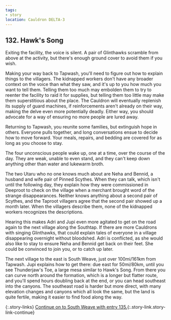 ```yaml
---
tags:
- story
location: Cauldron DELTA-3
---
```


## 132. Hawk's Song

Exiting the facility, the voice is silent.
A pair of Glinthawks scramble from above at the activity, but there's enough ground cover to avoid them if you wish.

Making your way back to Tapwash, you'll need to figure out how to explain things to the villagers.
The kidnapped workers don't have any broader context on the voice than what they saw, and it's up to you how much you want to tell them.
Telling them too much may embolden them to try to reenter the facility to raid it for supplies, but telling them too little may make them superstitious about the place.
The Cauldron will eventually replenish its supply of guard machines, if reinforcements aren't already on their way, making the delve even more potentially deadly.
Either way, you should advocate for a way of ensuring no more people are lured away.

Returning to Tapwash, you reunite some families, but extinguish hope in others.
Everyone pulls together, and long conversations ensue to decide how to move forward.
Your meals, repairs, and bedding are covered for as long as you choose to stay.

The four unconscious people wake up, one at a time, over the course of the day.
They are weak, unable to even stand, and they can't keep down anything other than water and lukewarm broth.

The two Utaru who no one knows much about are Neha and Bennid, a husband and wife pair of Pinned Scythes.
When they can talk, which isn't until the following day, they explain how they were commissioned in Deeproot to check on the village when a merchant brought word of the strange disappearances.
Neither knows anything about a second pair of Scythes, and the Taproot villagers agree that the second pair showed up a month later.
When the villagers describe them, none of the kidnapped workers recognizes the descriptions.

Hearing this makes Adri and Jupi even more agitated to get on the road again to the next village along the Southtap.
If there are more Cauldrons with singing Glinthawks, that could explain tales of everyone in a village disappearing overnight without bloodshed.
Adri is conflicted, as she would also like to stay to ensure Neha and Bennid get back on their feet.
She could be convinced to join you, or to catch up later.

The next village to the east is South Weave, just over 100mi/161km from Tapwash.
Jupi explains how to get there: due east for 50mi/80km, until you see Thunderjaw's Toe, a large mesa similar to Hawk's Song.
From there you can curve north around the formation, which is a longer but flatter route, and you'll spend hours doubling back at the end, or you can head southeast into the canyons.
The southeast road is harder but more direct, with many elevation changes and canyons which all look the same, but the land is quite fertile, making it easier to find food along the way.

{:.story-links}
[Continue on to South Weave with entry 135.](135-south-weave.md){:.story-link.story-link-continue}
